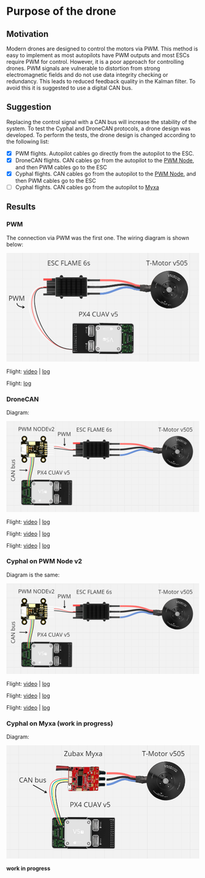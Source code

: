 # Purpose of the drone
## Motivation
Modern drones are designed to control the motors via PWM. This method is easy to implement as most autopilots have PWM outputs and most ESCs require PWM for control. However, it is a poor approach for controlling drones. PWM signals are vulnerable to distortion from strong electromagnetic fields and do not use data integrity checking or redundancy. This leads to reduced feedback quality in the Kalman filter. To avoid this it is suggested to use a digital CAN bus.

## Suggestion 
Replacing the control signal with a CAN bus will increase the stability of the system. To test the Cyphal and DroneCAN protocols, a drone design was developed. To perform the tests, the drone design is changed according to the following list:

 - [x] PWM flights. Autopilot cables go directly from the autopilot to the ESC.
 - [x] DroneCAN flights. CAN cables go from the autopilot to the [PWM Node](https://raccoonlab.co/tproduct/360882105-449815179261-cyphal-and-dronecan-pwm-node-v2), and then PWM cables go to the ESC
 - [x] Cyphal flights. CAN cables go from the autopilot to the [PWM Node](https://raccoonlab.co/tproduct/360882105-449815179261-cyphal-and-dronecan-pwm-node-v2), and then PWM cables go to the ESC
 - [ ] Cyphal flights. CAN cables go from the autopilot to [Myxa](https://zubax.com/products/myxa)

## Results

### PWM

The connection via PWM was the first one. The wiring diagram is shown below:

![PWMsheme](assets/PWMMOTOR.png)

Flight: [video](https://www.youtube.com/watch?v=bF6pm1bQ9Ks) | [log](https://review.px4.io/plot_app?log=15b0ad61-4d66-4981-8859-f853cad3dc1c)

Flight: [log](https://review.px4.io/plot_app?log=9a09421f-5872-44e7-a61a-f9717f8e9e5b)

### DroneCAN
Diagram:

![CANsheme](assets/CANPWMMOTOR.png)

Flight: [video](https://youtu.be/0hR0CX1QG-s) | [log](https://review.px4.io/plot_app?log=4a3cf87a-0712-4381-9e35-fb9721ceb05d)

Flight: [video](https://youtu.be/-_-Hau36b2o?si=XCnLyRr9R_jYNAQt) | [log](https://review.px4.io/plot_app?log=1a95ffb9-f365-4d48-9dae-9e10be2324c9)

Flight: [video](https://youtu.be/I_uR951W_0I) | [log](https://review.px4.io/plot_app?log=267315de-17ea-458a-a083-d736de84dffb)

### Cyphal on PWM Node v2
Diagram is the same:

![CANsheme](assets/CANPWMMOTOR.png)

Flight: [video](https://youtu.be/DMQ_uFp9GC8) | [log](https://review.px4.io/plot_app?log=50bcc929-d9f1-4c23-8f3b-0aff1351e8ce)

Flight: [video](https://youtu.be/HDFo5cQEWIE) | [log](https://review.px4.io/plot_app?log=9430bbb8-d338-49f2-aeb1-94bf418a2b03)

Flight: [video](https://youtu.be/5DsmymIM6T4) | [log](https://review.px4.io/plot_app?log=e5a8ef8b-2a77-4e41-ab36-2fea505b1bb5)



### Cyphal on Myxa (work in progress)
Diagram:

![CANsheme](assets/CANMOTOR.png)

**work in progress**

